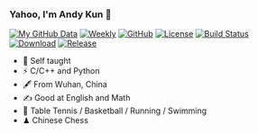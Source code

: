 ### Yahoo, I'm Andy Kun 👋

[![My GitHub Data](https://github-readme-stats.vercel.app/api?username=Chocolate666)]()
[![Weekly](https://user-images.githubusercontent.com/4658208/60469862-2e40bf00-9c2c-11e9-87f7-afe164648de4.png)]()
[![GitHub](https://img.shields.io/badge/dynamic/json?logo=github&label=GitHub&labelColor=495867&color=495867&query=%24.data.totalSubs&url=https%3A%2F%2Fapi.spencerwoo.com%2Fsubstats%2F%3Fsource%3Dgithub%26queryKey%3Dhayschan&style=flat-square)](https://github.com/Chocolate666)
[![License](https://img.shields.io/badge/license-Apache%202-green.svg)](https://www.apache.org/licenses/LICENSE-2.0)
[![Build Status](https://travis-ci.org/xialonghua/kotmvp.svg?branch=master)](https://travis-ci.org/xialonghua/kotmvp) 
[![Download](https://api.bintray.com/packages/xialonghua/kotmvp/kotmvp/images/download.svg)](https://bintray.com/xialonghua/kotmvp/kotmvp/_latestVersion)
[![Release](https://img.shields.io/github/release/Tencent/tinker.svg)](https://img.shields.io/github/release/)

- 🍻 Self taught 
- ⚡ C/C++ and Python
- 🖋 From Wuhan, China
- ✍️ Good at English and Math
- 🏃 Table Tennis / Basketball / Running / Swimming
- ♟ Chinese Chess

<!---
Chocolate666/Chocolate666 is a ✨ special ✨ repository because its `README.md` (this file) appears on your GitHub profile.
You can click the Preview link to take a look at your changes.
--->
